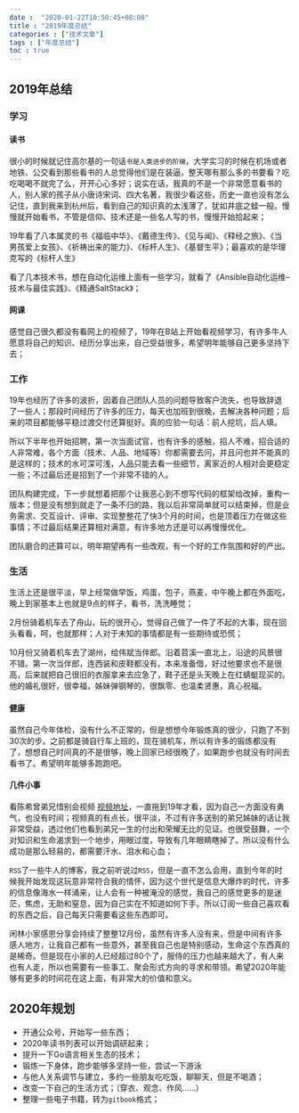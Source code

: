 ```yaml
---
date :  "2020-01-22T10:50:45+08:00" 
title : "2019年度总结" 
categories : ["技术文章"] 
tags : ["年度总结"] 
toc : true
---
```


## 2019年总结

### 学习

#### 读书

很小的时候就记住高尔基的一句话`书是人类进步的阶梯`，大学实习的时候在机场或者地铁、公交看到那些看书的人总觉得他们是在装逼，整天哪有那么多的书要看？吃吃喝喝不就完了么，开开心心多好；说实在话，我真的不是一个非常愿意看书的人，别人家的孩子从小唐诗宋词、四大名著，我很少看这些，历史一直也没有怎么记住，直到我来到杭州后，看到自己的知识真的太浅薄了，犹如井底之蛙一般。慢慢就开始看书，不管是信仰、技术还是一些名人写的书，慢慢开始拾起来；

19年看了八本属灵的书《福临中华》、《戴德生传》、《见与闻》、《释经之旅》、《当男孩爱上女孩》、《祈祷出来的能力》、《标杆人生》、《基督生平》；最喜欢的是华理克写的《标杆人生》

看了几本技术书，想在自动化运维上面有一些学习，就看了《Ansible自动化运维–技术与最佳实践》、《精通SaltStack》；

#### 网课

感觉自己很久都没有看网上的视频了，19年在B站上开始看视频学习，有许多牛人愿意将自己的知识、经历分享出来，自己受益很多，希望明年能够自己更多坚持下去；

### 工作

19年也经历了许多的波折，因着自己团队人员的问题导致客户流失，也导致辞退了一些人；那段时间经历了许多的压力，每天也加班到很晚，去解决各种问题；后来的项目都能够平稳过渡交付还算挺好。真的应验一句话：前人挖坑，后人填。

所以下半年也开始招聘，第一次当面试官，也有许多的感触，招人不难，招合适的人非常难，各个方面（技术、人品、地域等）你都需要去问，并且问也并不能真的是这样的；技术的水可深可浅，人品只能去看一些细节，离家近的人相对会更稳定一些；不过最后还是招到了一个非常不错的人。

团队构建完成，下一步就想着把那个让我恶心到不想写代码的框架给改掉，重构一版本；但是没有想到就走了一条不归的路，我以后非常简单就可以结束掉，但是业务需求、交互设计、评审、实现整整花了快3个月的时间，也是顶着压力在做这些事情；不过最后结果还算相对满意，有许多地方还是可以再慢慢优化。

团队磨合的还算可以，明年期望再有一些改观，有一个好的工作氛围和好的产出。

### 生活

生活上还是很平淡，早上经常做早饭，鸡蛋，包子，燕麦，中午晚上都在外面吃，晚上到家基本上也就是9点的样子，看书，洗洗睡觉；

2月份骑着机车去了舟山，玩的很开心，觉得自己做了一件了不起的大事，现在回头看看，呵，也就那样；人对于未知的事情都是有一些期待或恐慌；

10月份又骑着机车去了湖州，给伟斌当伴郎。沿着苕溪一直北上，沿途的风景很不错。第一次当伴郎，连西装和皮鞋都没有。本来准备借，好过他要求也不是很高，后来就把自己很旧的衣服拿来去应急了，鞋子还是头天晚上在红蜻蜓现买的。他的婚礼很好，很幸福，姊妹弹钢琴的，很飘零、也温柔贤惠，真心祝福。

#### 健康

虽然自己今年体检，没有什么不正常的，但是想想今年锻炼真的很少，只跑了不到30次的步。之前都是骑自行车上班的，现在骑机车，所以有许多的锻炼都没有了，想想自己时间真的不是很够，晚上回家已经很晚了，如果跑步也就没有时间去看书了。希望明年能够多跑跑吧。

#### 几件小事

看陈希曾弟兄惜别会视频 [视频地址](https://www.fuyin.tv/content/view/movid/2800/)，一直拖到19年才看，因为自己一方面没有勇气，也没有时间；视频真的有点长，很平淡，不过有许多送别的弟兄姊妹的话让我非常受益，透过他们也看到弟兄一生的付出和荣耀无比的见证。也很受鼓舞，一个对知识和生命渴求到一个地步，用眼过度，导致有几年眼睛瞎掉了。所以没有什么成功是那么轻易的，都需要汗水、泪水和心血；

`RSS`了一些牛人的博客，我之前听说过`RSS`，但是一直不怎么会用，直到今年的时候我开始发现这玩意非常符合我的情怀，因为这个世代是信息大爆炸的时代，许多的信息像海水一样涌来，让人会有一种被淹没的感觉，我自己的感觉更多的是迷茫，焦虑，无助和窒息，因为自己实在不知道如何下手。所以订阅一些自己喜欢看的东西之后，自己每天只需要看这些东西即可。

闲林小家感恩分享会持续了整整12月份，虽然有许多人没有来，但是中间有许多感人地方，让我自己都有一些意外，甚至我自己也是特别感动，生命这个东西真的是稀奇。但是现在小家的人已经超过80个了，服侍的压力也越来越大了，有人来也有人走，所以也需要有一些事工、聚会形式方向的寻求和带领。希望2020年能够有更多的时间花在这上面，有非常大的价值和意义。

## 2020年规划

- 开通公众号，开始写一些东西；
- 2020年读书列表可以开始调研起来；
- 提升一下Go语言相关生态的技术；
- 锻炼一下身体，跑步能够多坚持一些，尝试一下游泳
- 与他人关系调节与建立，多约一些朋友吃吃饭，聊聊天，但是不喝酒；
- 改变一下自己的生活方式；（穿衣、观念、作风......）
- 整理一些电子书籍，转为`gitbook`格式；